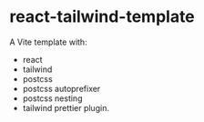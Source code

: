 # react-tailwind-template
A Vite template with:
  - react
  - tailwind
  - postcss
  - postcss autoprefixer
  - postcss nesting
  - tailwind prettier plugin.
